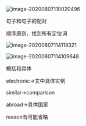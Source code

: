![image-20200807110020496](C:\Users\UncleDong\AppData\Roaming\Typora\typora-user-images\image-20200807110020496.png)

句子和句子的配对



顺序原则，找到所有定位词

![image-20200807114119321](C:\Users\UncleDong\AppData\Roaming\Typora\typora-user-images\image-20200807114119321.png)

![image-20200807114109648](C:\Users\UncleDong\AppData\Roaming\Typora\typora-user-images\image-20200807114109648.png)

概括和具体

electronic->文中具体实例

similar->comparison

abroad->具体国家

reason有可能省略